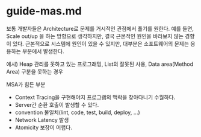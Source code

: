 # guide-mas.md

보통 개발자들은 Architecture로 문제를 거시적인 관점에서 풀기를 원한다.
예를 들면, Scale out/up 을 하는 방향으로 생각하지만, 결국 근본적인 원인을 바라보지 않는 경향이 있다.
근본적으로 시스템에 원인이 있을 수 있지만, 대부분은 소포트웨어의 문제는 응용하는 부분에서 발생한다.

예시)
Heap 관리를 못하고 있는 프로그래밍, List의 잘못된 사용, Data area(Method Area) 구분을 못하는 경우 

MSA가 힘든 부분

- Context Tracing을 구현해야지 프로그램의 맥락을 찾아다니기 수월하다.
- Server간 순환 호출이 발생할 수 있다.
- convention 불일치(lint, code, test, build, deploy, ...)
- Network Latency 발생
- Atomicity 보장이 어렵다.

